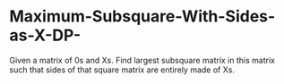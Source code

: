 # Maximum-Subsquare-With-Sides-as-X-DP-
Given a matrix of 0s and Xs. Find largest subsquare matrix in this matrix such that sides of that square matrix are entirely made of Xs.
